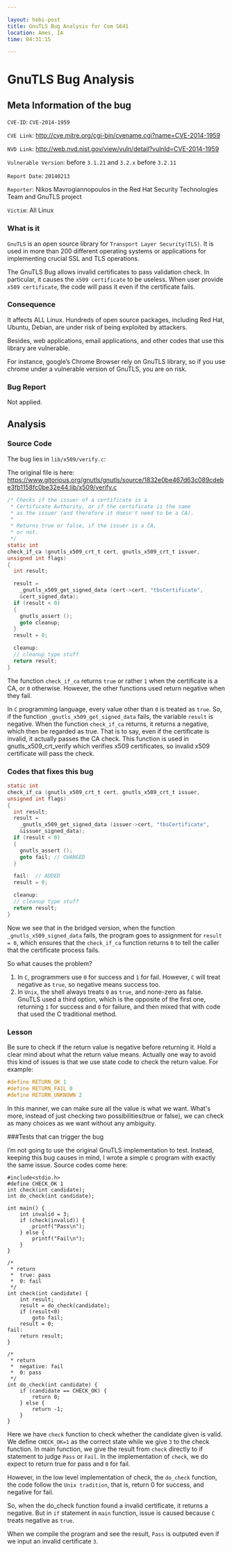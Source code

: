 ```yaml
---

layout: hebi-post
title: GnuTLS Bug Analysis for Com S641
location: Ames, IA
time: 04:31:15

---
```


# GnuTLS Bug Analysis

## Meta Information of the bug
`CVE-ID`: `CVE-2014-1959`

`CVE Link`: http://cve.mitre.org/cgi-bin/cvename.cgi?name=CVE-2014-1959

`NVD Link`: http://web.nvd.nist.gov/view/vuln/detail?vulnId=CVE-2014-1959

`Vulnerable Version`: before `3.1.21` and `3.2.x` before `3.2.11`

`Report Date`: `20140213`

`Reporter`: Nikos Mavrogiannopoulos in the Red Hat Security Technologies Team and GnuTLS project

`Victim`: All Linux

### What is it
`GnuTLS` is an open source library for `Transport Layer Security(TLS)`.
It is used in more than 200 different operating systems or applications
for implementing crucial SSL and TLS operations.

The GnuTLS Bug allows invalid certificates to pass validation check.
In particular, it causes the `x509 certificate` to be useless.
When user provide `x509 certificate`,
the code will pass it even if the certificate fails.

### Consequence

It affects ALL Linux. Hundreds of open source packages, including Red Hat, Ubuntu, Debian,
are under risk of being exploited by attackers.

Besides, web applications, email applications, and other codes that use this library
are vulnerable.

For instance, google’s Chrome Browser rely on GnuTLS library,
so if you use chrome under a vulnerable version of GnuTLS, you are on risk.

### Bug Report
Not applied.

## Analysis
### Source Code
The bug lies in `lib/x509/verify.c`:

The original file is here: https://www.gitorious.org/gnutls/gnutls/source/1832e0be467d63c089cdebe3fb1158fc0be32e44:lib/x509/verify.c

```c
/* Checks if the issuer of a certificate is a
 * Certificate Authority, or if the certificate is the same
 * as the issuer (and therefore it doesn't need to be a CA).
 *
 * Returns true or false, if the issuer is a CA,
 * or not.
 */
static int
check_if_ca (gnutls_x509_crt_t cert, gnutls_x509_crt_t issuer,
unsigned int flags)
{
  int result;

  result =
    _gnutls_x509_get_signed_data (cert->cert, "tbsCertificate",
    &cert_signed_data);
  if (result < 0)
  {
    gnutls_assert ();
    goto cleanup;
  }
  result = 0;

  cleanup:
  // cleanup type stuff
  return result;
}
```

The function `check_if_ca` returns `true` or rather `1` when the certificate is a CA,
or `0` otherwise.
However, the other functions used return negative when they fail.

In `C` programming language, every value other than `0` is treated as `true`.
So, if the function `_gnutls_x509_get_signed_data` fails, the variable `result` is negative.
When the function `check_if_ca` returns, it returns a negative, which then be regarded as true.
That is to say, even if the certificate is invalid, it actually passes the CA check.
This function is used in gnutls_x509_crt_verify which verifies x509 certificates,
so invalid x509 certificate will pass the check.

### Codes that fixes this bug

```c
static int
check_if_ca (gnutls_x509_crt_t cert, gnutls_x509_crt_t issuer,
unsigned int flags)
{
  int result;
  result =
    _gnutls_x509_get_signed_data (issuer->cert, "tbsCertificate",
    &issuer_signed_data);
  if (result < 0)
  {
    gnutls_assert ();
    goto fail; // CHANGED
  }

  fail:  // ADDED
  result = 0;

  cleanup:
  // cleanup type stuff
  return result;
}
```
Now we see that in the bridged version,
when the function `_gnutls_x509_signed_data` fails,
the program goes to assignment for `result = 0`,
which ensures that the `check_if_ca` function returns `0`
to tell the caller that the certificate process fails.

So what causes the problem?
1. In `C`, programmers use `0` for success and `1` for fail.
However, `C` will treat negative as `true`, so negative means success too.
2. In `Unix`, the shell always treats `0` as `true`, and none-zero as false.
GnuTLS used a third option, which is the opposite of the first one,
returning `1` for success and `0` for failure, and then mixed that with code that used the C traditional method.

### Lesson
Be sure to check if the return value is negative before returning it.
Hold a clear mind about what the return value means.
Actually one way to avoid this kind of issues is that
we use state code to check the return value.
For example:

```c
#define RETURN_OK 1
#define RETURN_FAIL 0
#define RETURN_UNKNOWN 2
```

In this manner, we can make sure all the value is what we want.
What's more, instead of just checking two possibilities(true or false),
we can check as many choices as we want without any ambiguity.

###Tests that can trigger the bug

I’m not going to use the original GnuTLS implementation to test.
Instead, keeping this bug causes in mind, I wrote a simple c program with exactly the same issue.
Source codes come here:

```
#include<stdio.h>
#define CHECK_OK 1
int check(int candidate);
int do_check(int candidate);

int main() {
    int invalid = 3;
    if (check(invalid)) {
        printf("Pass\n");
    } else {
        printf("Fail\n");
    }
}

/*
 * return
 *  true: pass
 *  0: fail
 */
int check(int candidate) {
    int result;
    result = do_check(candidate);
    if (result<0)
        goto fail;
    result = 0;
fail:
    return result;
}

/*
 * return
 *  negative: fail
 *  0: pass
 */
int do_check(int candidate) {
    if (candidate == CHECK_OK) {
        return 0;
    } else {
        return -1;
    }
}
```
Here we have `check` function to check whether the candidate given is valid.
We define `CHECK_OK=1` as the correct state while we give `3` to the check function.
In main function, we give the result from `check` directly to if statement to judge `Pass` or `Fail`.
In the implementation of `check`, we do expect to return true for pass and `0` for fail.

However, in the low level implementation of check, the `do_check` function, the code follow the `Unix tradition`,
that is, return 0 for success, and negative for fail.

So, when the do_check function found a invalid certificate, it returns a negative.
But in `if` statement in `main` function, issue is caused because `C` treats negative as `true`.

When we compile the program and see the result, `Pass` is outputed even if we input an invalid certificate `3`.
